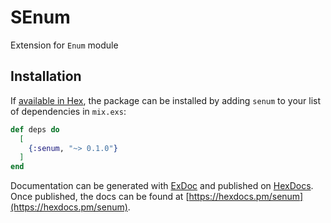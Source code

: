 # SEnum

Extension for `Enum` module

## Installation

If [available in Hex](https://hex.pm/docs/publish), the package can be installed
by adding `senum` to your list of dependencies in `mix.exs`:

```elixir
def deps do
  [
    {:senum, "~> 0.1.0"}
  ]
end
```

Documentation can be generated with [ExDoc](https://github.com/elixir-lang/ex_doc)
and published on [HexDocs](https://hexdocs.pm). Once published, the docs can
be found at [https://hexdocs.pm/senum](https://hexdocs.pm/senum).
